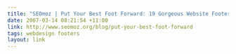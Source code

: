 ```yaml
---
title: "SEOmoz | Put Your Best Foot Forward: 19 Gorgeous Website Footers"
date: 2007-03-14 08:21:54 +11:00
link: http://www.seomoz.org/blog/put-your-best-foot-forward
tags: webdesign footers
layout: link
---
```

